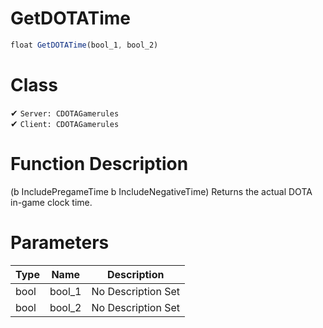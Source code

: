 # GetDOTATime
```js
float GetDOTATime(bool_1, bool_2)
```
# Class
✔ `Server: CDOTAGamerules`  
✔ `Client: CDOTAGamerules`  

# Function Description
(b IncludePregameTime b IncludeNegativeTime) Returns the actual DOTA in-game clock time.
# Parameters
Type|Name|Description
--|--|--
bool|bool_1|No Description Set
bool|bool_2|No Description Set

